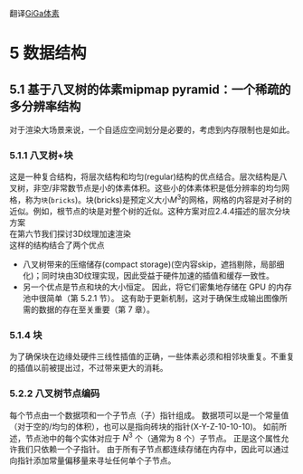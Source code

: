 翻译[GiGa体素](https://maverick.inria.fr/Membres/Cyril.Crassin/thesis/CCrassinThesis_EN_Web.pdf)  
# 5 数据结构
## 5.1 基于八叉树的体素mipmap pyramid：一个稀疏的多分辨率结构
对于渲染大场景来说，一个自适应空间划分是必要的，考虑到内存限制也是如此。
### 5.1.1 八叉树+块
这是一种复合结构，将层次结构和均匀(regular)结构的优点结合。层次结构是八叉树，非空/非常数节点是小的体素体积。这些小的体素体积是低分辨率的均匀网格，称为`块`(`bricks`)。块(bricks)是预定义大小$M^3$的网格，网格的内容是对子树的近似。例如，根节点的块是对整个树的近似。这种方案对应2.4.4描述的层次分块方案  
在第六节我们探讨3D纹理加速渲染  
这样的结构结合了两个优点  
* 八叉树带来的压缩储存(compact storage)(空内容skip，遮挡剔除，局部细化)；同时块由3D纹理实现，因此受益于硬件加速的插值和缓存一致性。
* 另一个优点是节点和块的大小恒定。 因此，将它们密集地存储在 GPU 的内存池中很简单（第 5.2.1 节）。 这有助于更新机制，这对于确保生成输出图像所需的数据的存在至关重要（第 7 章）。  
   
### 5.1.4 块
为了确保块在边缘处硬件三线性插值的正确，一些体素必须和相邻块重复。不重复的插值以前被提出过，不过带来更大的消耗。
### 5.2.2 八叉树节点编码
每个节点由一个数据项和一个子节点（子）指针组成。 数据项可以是一个常量值（对于空的/均匀的体积），也可以是指向砖块的指针(X-Y-Z-10-10-10)。 如前所述，节点池中的每个实体对应于 $N^3$ 个（通常为 8 个）子节点。 正是这个属性允许我们只依赖一个子指针。 由于所有子节点都连续存储在内存中，因此可以通过向指针添加常量偏移量来寻址任何单个子节点。